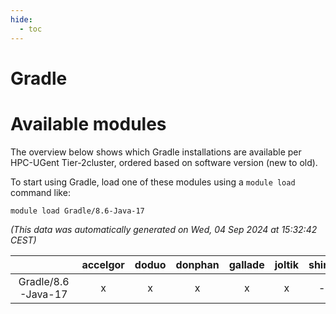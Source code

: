 ```yaml
---
hide:
  - toc
---
```


Gradle
======

# Available modules


The overview below shows which Gradle installations are available per HPC-UGent Tier-2cluster, ordered based on software version (new to old).

To start using Gradle, load one of these modules using a `module load` command like:

```shell
module load Gradle/8.6-Java-17
```

*(This data was automatically generated on Wed, 04 Sep 2024 at 15:32:42 CEST)*  

| |accelgor|doduo|donphan|gallade|joltik|shinx|skitty|
| :---: | :---: | :---: | :---: | :---: | :---: | :---: | :---: |
|Gradle/8.6-Java-17|x|x|x|x|x|-|x|
